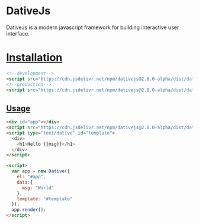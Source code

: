 
# DativeJs
DativeJs is a modern javascript framework for building interactive user interface.
# [Installation](#)
```html
<!--development-->
<script src="https://cdn.jsdelivr.net/npm/dativejs@2.0.0-alpha/dist/dative.js"></script>
<!--production-->
<script src="https://cdn.jsdelivr.net/npm/dativejs@2.0.0-alpha/dist/dative.min.js"></script>

```
## [Usage](#)
```html
<div id="app"></div>
<script src="https://cdn.jsdelivr.net/npm/dativejs@2.0.0-alpha/dist/dative.min.js"></script>
<script type="text/dative" id="template">
  <div>
    <h1>Hello {{msg}}</h1>
  </div>
</script>

<script>
  var app = new Dative({
    el: "#app",
    data:{
      msg: "World"
    },
    template: "#template"
  });
  app.render();
</script>
```
